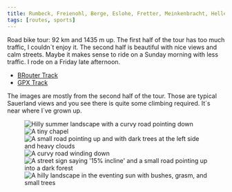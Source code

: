 ```yaml
---
title: Rumbeck, Freienohl, Berge, Eslohe, Fretter, Meinkenbracht, Hellefeld
tags: [routes, sports]
---
```

Road bike tour: 92 km and 1435 m up. The first half of the tour has too much traffic, I couldn´t enjoy it. The second half is beautiful with nice views and calm streets. Maybe it makes sense to ride on a Sunday morning with less traffic. I rode on a Friday late afternoon.

- [BRouter Track](http://brouter.de/brouter-web/#map=12/51.2962/8.1371/standard,terrarium-hillshading,route-quality&lonlats=8.106837,51.386031;8.106837,51.386031;8.166876,51.398297;8.17606,51.28908;8.151212,51.256114;8.151426,51.253857;8.185415,51.263206;8.209963,51.250796;8.158035,51.199109;8.056068,51.195487;8.084061,51.281788;8.071874,51.310328;8.083879,51.341008;8.069969,51.354625;8.106196,51.386192&profile=fastbike-lowtraffic)
- [GPX Track](/assets/2022-06-28-Rumbeck-Freienohl-Berge-Eslohe-Fretter-Meinkenbracht-Hellefeld-92km.gpx)

The images are mostly from the second half of the tour. Those are typical Sauerland views and you see there is quite some climbing required. It´s near where I´ve grown up.

<figure>
<img src="/img/routes/IMG_2598X.jpg" alt="Hilly summer landscape with a curvy road pointing down">
<img src="/img/routes/IMG_2601X.jpg" alt="A tiny chapel">
<img src="/img/routes/IMG_2604X.jpg" alt="A small road pointing up and with dark trees at the left side and heavy clouds">
<img src="/img/routes/IMG_2607X.jpg" alt="A curvy road winding down">
<img src="/img/routes/IMG_2608X.jpg" alt="A street sign saying '15% incline' and a small road pointing up into a dark forest">
<img src="/img/routes/IMG_2609X.jpg" alt="A hilly landscape in the eventing sun with bushes, grasm, and small trees">
</figure>
